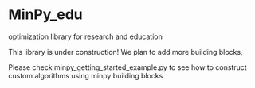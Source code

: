 # MinPy_edu
optimization library for research and education

This library is under construction! We plan to add more building blocks,

Please check minpy_getting_started_example.py to see how to construct custom algorithms using minpy building blocks
